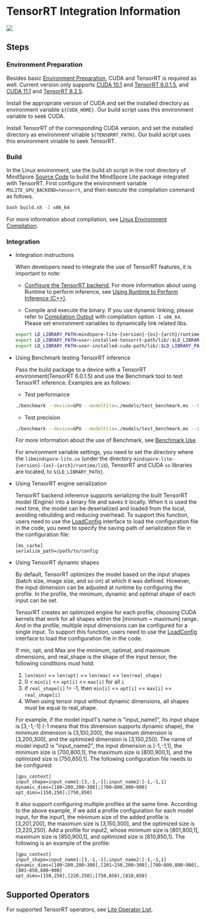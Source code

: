 # TensorRT Integration Information

<a href="https://gitee.com/mindspore/docs/blob/r2.0.0-alpha/docs/lite/docs/source_en/use/tensorrt_info.md" target="_blank"><img src="https://mindspore-website.obs.cn-north-4.myhuaweicloud.com/website-images/r2.0.0-alpha/resource/_static/logo_source_en.png"></a>

## Steps

### Environment Preparation

Besides basic [Environment Preparation](https://www.mindspore.cn/lite/docs/en/r2.0.0-alpha/use/build.html), CUDA and TensorRT is required as well. Current version only supports [CUDA 10.1](https://developer.nvidia.com/cuda-10.1-download-archive-base) and [TensorRT 6.0.1.5](https://developer.nvidia.com/nvidia-tensorrt-6x-download), and [CUDA 11.1](https://developer.nvidia.com/cuda-11.1.1-download-archive) and [TensorRT 8.2.5](https://developer.nvidia.com/nvidia-tensorrt-8x-download).

Install the appropriate version of CUDA and set the installed directory as environment variable `${CUDA_HOME}`. Our build script uses this environment variable to seek CUDA.

Install TensorRT of the corresponding CUDA version, and set the installed directory as environment viriable `${TENSORRT_PATH}`. Our build script uses this environment viriable to seek TensorRT.

### Build

In the Linux environment, use the build.sh script in the root directory of MindSpore [Source Code](https://gitee.com/mindspore/mindspore) to build the MindSpore Lite package integrated with TensorRT. First configure the environment variable `MSLITE_GPU_BACKEND=tensorrt`, and then execute the compilation command as follows.

```bash
bash build.sh -I x86_64
```

For more information about compilation, see [Linux Environment Compilation](https://www.mindspore.cn/lite/docs/en/r2.0.0-alpha/use/build.html#linux-environment-compilation).

### Integration

- Integration instructions

    When developers need to integrate the use of TensorRT features, it is important to note:
    - [Configure the TensorRT backend](https://www.mindspore.cn/lite/docs/en/r2.0.0-alpha/use/runtime_cpp.html#configuring-the-gpu-backend),
    For more information about using Runtime to perform inference, see [Using Runtime to Perform Inference (C++)](https://www.mindspore.cn/lite/docs/en/r2.0.0-alpha/use/runtime_cpp.html).

    - Compile and execute the binary. If you use dynamic linking, please refer to [Compilation Output](https://www.mindspore.cn/lite/docs/en/r2.0.0-alpha/use/build.html#directory-structure) with compilation option `-I x86_64`.
    Please set environment variables to dynamically link related libs.

    ```bash
    export LD_LIBRARY_PATH=mindspore-lite-{version}-{os}-{arch}/runtime/lib/:$LD_LIBRARY_PATH
    export LD_LIBRARY_PATH=user-installed-tensorrt-path/lib/:$LD_LIBRARY_PATH
    export LD_LIBRARY_PATH=user-installed-cuda-path/lib/:$LD_LIBRARY_PATH
    ```

- Using Benchmark testing TensorRT inference

    Pass the build package to a device with a TensorRT environment(TensorRT 6.0.1.5) and use the Benchmark tool to test TensorRT inference. Examples are as follows:

    - Test performance

    ```bash
    ./benchmark --device=GPU --modelFile=./models/test_benchmark.ms --timeProfiling=true
    ```

    - Test precision

    ```bash
    ./benchmark --device=GPU --modelFile=./models/test_benchmark.ms --inDataFile=./input/test_benchmark.bin --inputShapes=1,32,32,1 --accuracyThreshold=3 --benchmarkDataFile=./output/test_benchmark.out
    ```

    For more information about the use of Benchmark, see [Benchmark Use](https://www.mindspore.cn/lite/docs/en/r2.0.0-alpha/use/benchmark.html).

    For environment variable settings, you need to set the directory where the `libmindspore-lite.so`
    (under the directory `mindspore-lite-{version}-{os}-{arch}/runtime/lib`), TensorRT and CUDA `so` libraries are located, to `${LD_LIBRARY_PATH}`.

- Using TensorRT engine serialization

    TensorRT backend inference supports serializing the built TensorRT model (Engine) into a binary file and saves it locally. When it is used the next time, the model can be deserialized and loaded from the local, avoiding rebuilding and reducing overhead. To support this function, users need to use the [LoadConfig](https://www.mindspore.cn/lite/api/en/r2.0.0-alpha/generate/classmindspore_Model.html) interface to load the configuration file in the code, you need to specify the saving path of serialization file in the configuration file:

    ```
    [ms_cache]
    serialize_path=/path/to/config
    ```

- Using TensorRT dynamic shapes

    By default, TensorRT optimizes the model based on the input shapes (batch size, image size, and so on) at which it was defined. However, the input dimension can be adjusted at runtime by configuring the profile. In the profile, the minimum, dynamic and optimal shape of each input can be set.

    TensorRT creates an optimized engine for each profile, choosing CUDA kernels that work for all shapes within the [minimum ~ maximum] range. And in the profile, multiple input dimensions can be configured for a single input. To support this function, users need to use the [LoadConfig](https://www.mindspore.cn/lite/api/en/r2.0.0-alpha/generate/classmindspore_Model.html) interface to load the configuration file in the code.

    If min, opt, and Max are the minimum, optimal, and maximum dimensions, and real_shape is the shape of the input tensor, the following conditions must hold:

    1. `len(min)` == `len(opt)` == `len(max)` == `len(real_shape)`
    2. 0 < `min[i]` <= `opt[i]` <= `max[i]` for all `i`
    3. if `real_shape[i]` != -1, then `min[i]` == `opt[i]` == `max[i]` == `real_shape[i]`
    4. When using tensor input without dynamic dimensions, all shapes must be equal to real_shape.

    For example, if the model input1's name is "input_name1", its input shape is [3,-1,-1] (-1 means that this dimension supports dynamic shape), the minimum dimension is [3,100,200], the maximum dimension is [3,200,300], and the optimized dimension is [3,150,250]. The name of model input2 is "input_name2", the input dimension is [-1,-1,1], the minimum size is [700,800,1], the maximum size is [800,900,1], and the optimized size is [750,850,1]. The following configuration file needs to be configured:

    ```
    [gpu_context]
    input_shape=input_name1:[3,-1,-1];input_name2:[-1,-1,1]
    dynamic_dims=[100~200,200~300];[700~800,800~900]
    opt_dims=[150,250];[750,850]
    ```

    It also support configuring multiple profiles at the same time. According to the above example, if we add a profile configuration for each model input, for the input1, the minimum size of the added profile is [3,201,200], the maximum size is [3,150,300], and the optimized size is [3,220,250]. Add a profile for input2, whose minimum size is [801,800,1], maximum size is [850,900,1], and optimized size is [810,850,1]. The following is an example of the profile:

    ```
    [gpu_context]
    input_shape=input_name1:[3,-1,-1];input_name2:[-1,-1,1]
    dynamic_dims=[100~200,200~300],[201~250,200~300];[700~800,800~900],[801~850,800~900]
    opt_dims=[150,250],[220,250];[750,850],[810,850]
    ```

## Supported Operators

For supported TensorRT operators, see [Lite Operator List](https://www.mindspore.cn/lite/docs/en/r2.0.0-alpha/operator_list_lite.html).
